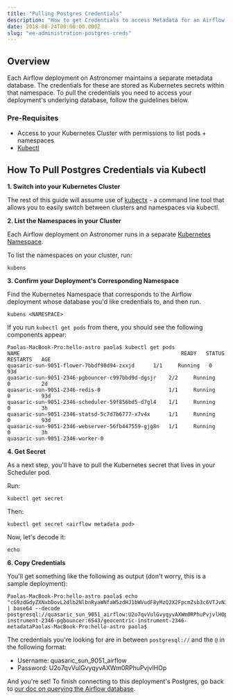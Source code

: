```yaml
---
title: "Pulling Postgres Credentials"
description: "How to get Credentials to access Metadata for an Airflow Deployment on Astronomer"
date: 2018-08-24T00:00:00.000Z
slug: "ee-administration-postgres-creds"
---
```


## Overview

Each Airflow deployment on Astronomer maintains a separate metadata database. The credentials for these are stored as Kubernetes secrets within that namespace. To pull the credentials you need to access your deployment's underlying database, follow the guidelines below.

### Pre-Requisites

- Access to your Kubernetes Cluster with permissions to list pods + namespaces
- [Kubectl](https://kubernetes.io/docs/tasks/tools/install-kubectl/)

## How To Pull Postgres Credentials via Kubectl

**1. Switch into your Kubernetes Cluster**

The rest of this guide will assume use of [kubectx](https://github.com/ahmetb/kubectx) - a command line tool that allows you to easily switch between clusters and namespaces via kubectl.

**2. List the Namespaces in your Cluster**

Each Airflow deployment on Astronomer runs in a separate [Kubernetes Namespace](https://kubernetes.io/docs/concepts/overview/working-with-objects/namespaces/).

To list the namespaces on your cluster, run:

```
kubens
```

**3. Confirm your Deployment's Corresponding Namespace**

Find the Kubernetes Namespace that corresponds to the Airflow deployment whose database you'd like credentials to, and then run.

```
kubens <NAMESPACE>
```

If you run `kubectl get pods` from there, you should see the following components appear:

```
Paolas-MacBook-Pro:hello-astro paola$ kubectl get pods
NAME                                                    READY   STATUS    RESTARTS   AGE
quasaric-sun-9051-flower-7bbdf98d94-zxxjd      1/1     Running   0          93d
quasaric-sun-9051-2346-pgbouncer-c997bbd9d-dgsjr    2/2     Running   0          2d
quasaric-sun-9051-2346-redis-0                      1/1     Running   0          93d
quasaric-sun-9051-2346-scheduler-59f856bd5-d7gl4    1/1     Running   0          3h
quasaric-sun-9051-2346-statsd-5c7d7b6777-x7v4x      1/1     Running   0          93d
quasaric-sun-9051-2346-webserver-56fb447559-gjg8n   1/1     Running   0          3h
quasaric-sun-9051-2346-worker-0
```

**4. Get Secret**

As a next step, you'll have to pull the Kubernetes secret that lives in your Scheduler pod.

Run:

```
kubectl get secret
```

Then:

```
kubectl get secret <airflow metadata pod>
```

Now, let's decode it:

```
echo
```

**6. Copy Credentials**

You'll get something like the following as output (don't worry, this is a sample deployment):

```
Paolas-MacBook-Pro:hello-astro paola$ echo "cG9zdGdyZXNxbDovL2dlb2NlbnRyaWNfaW5zdHJ1bWVudF8yMzQ2X2FpcmZsb3c6VTJvN3F2VnVsWnZ5cXl2V1hXbTBSSGh1UHlqdk1IT3BAZ2VvY2VudHJpYy1pbnN0cnVtZW50LTIzNDYtcGdib3VuY2VyOjY1NDMvZ2VvY2VudHJpYy1pbnN0cnVtZW50LTIzNDYtbWV0YWRhdGE=" | base64 --decode
postgresql://quasaric_sun_9051_airflow:U2o7qvVulGvyqyvAXWm0RPhuPvjvlHOp@geocentric-instrument-2346-pgbouncer:6543/geocentric-instrument-2346-metadataPaolas-MacBook-Pro:hello-astro paola$ 
```

The credentials you're looking for are in between `postgresql://` and the `@` in the following format:

- Username: quasaric_sun_9051_airflow
- Password: U2o7qvVulGvyqyvAXWm0RPhuPvjvlHOp

And you're set! To finish connecting to this deployment's Postgres, go back to [our doc on querying the Airflow database](https://astronomer.io/docs/query-airflow-database/).






















